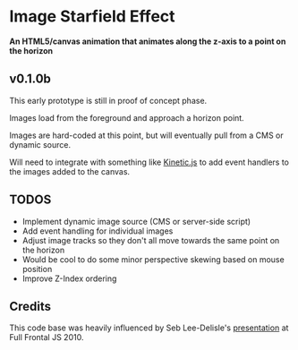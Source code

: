# Image Starfield Effect
**An HTML5/canvas animation that animates along the z-axis to a point on the horizon**

## v0.1.0b

This early prototype is still in proof of concept phase.

Images load from the foreground and approach a horizon point.

Images are hard-coded at this point, but will eventually pull from a CMS or dynamic source.

Will need to integrate with something like [Kinetic.js](http://kineticjs.com) to add event handlers to the images added to the canvas.

## TODOS
* Implement dynamic image source (CMS or server-side script)
* Add event handling for individual images
* Adjust image tracks so they don't all move towards the same point on the horizon
* Would be cool to do some minor perspective skewing based on mouse position
* Improve Z-Index ordering

## Credits
This code base was heavily influenced by Seb Lee-Delisle's [presentation](http://seb.ly/2010/11/javascript-2d-and-3d-particle-effects-at-full-frontal/) at Full Frontal JS 2010.
 
